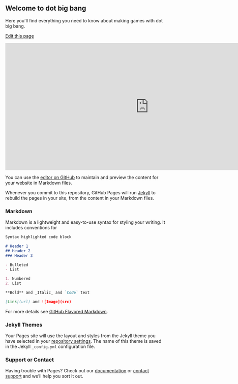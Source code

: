 ## Welcome to dot big bang

Here you'll find everything you need to know about making games with dot big bang.

[Edit this page](https://github.com/dotbigbang/dotbigbang.github.io/blob/master/index.md)

<iframe allowfullscreen="" src="https://dotbigbang.com/game/cab2b545338144d68fb8934801a1cd97/adventure?hideHeaderBar=true" style="width:900px;height:400px;border:none;padding:0px;margin:0px;"></iframe>

You can use the [editor on GitHub](https://github.com/dotbigbang/dotbigbang.github.io/edit/master/index.md) to maintain and preview the content for your website in Markdown files.

Whenever you commit to this repository, GitHub Pages will run [Jekyll](https://jekyllrb.com/) to rebuild the pages in your site, from the content in your Markdown files.

### Markdown

Markdown is a lightweight and easy-to-use syntax for styling your writing. It includes conventions for

```markdown
Syntax highlighted code block

# Header 1
## Header 2
### Header 3

- Bulleted
- List

1. Numbered
2. List

**Bold** and _Italic_ and `Code` text

[Link](url) and ![Image](src)
```

For more details see [GitHub Flavored Markdown](https://guides.github.com/features/mastering-markdown/).

### Jekyll Themes

Your Pages site will use the layout and styles from the Jekyll theme you have selected in your [repository settings](https://github.com/dotbigbang/dotbigbang.github.io/settings). The name of this theme is saved in the Jekyll `_config.yml` configuration file.

### Support or Contact

Having trouble with Pages? Check out our [documentation](https://docs.github.com/categories/github-pages-basics/) or [contact support](https://github.com/contact) and we’ll help you sort it out.
